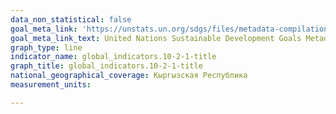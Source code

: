```yaml
---
data_non_statistical: false
goal_meta_link: 'https://unstats.un.org/sdgs/files/metadata-compilation/Metadata-Goal-10.pdf '
goal_meta_link_text: United Nations Sustainable Development Goals Metadata (PDF 4.0MB)
graph_type: line
indicator_name: global_indicators.10-2-1-title
graph_title: global_indicators.10-2-1-title
national_geographical_coverage: Кыргызская Республика
measurement_units: 

---
```

